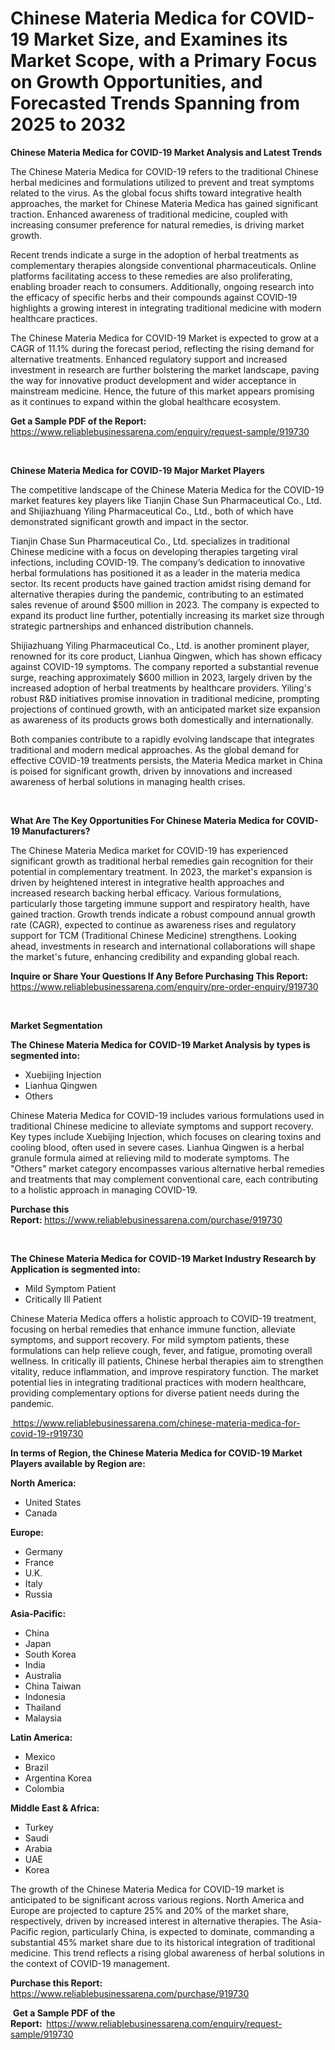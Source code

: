 <p><h1>Chinese Materia Medica for COVID-19 Market Size, and Examines its Market Scope, with a Primary Focus on Growth Opportunities, and Forecasted Trends Spanning from 2025 to 2032</h1></p><p><strong>Chinese Materia Medica for COVID-19 Market Analysis and Latest Trends</strong></p>
<p><p>The Chinese Materia Medica for COVID-19 refers to the traditional Chinese herbal medicines and formulations utilized to prevent and treat symptoms related to the virus. As the global focus shifts toward integrative health approaches, the market for Chinese Materia Medica has gained significant traction. Enhanced awareness of traditional medicine, coupled with increasing consumer preference for natural remedies, is driving market growth.</p><p>Recent trends indicate a surge in the adoption of herbal treatments as complementary therapies alongside conventional pharmaceuticals. Online platforms facilitating access to these remedies are also proliferating, enabling broader reach to consumers. Additionally, ongoing research into the efficacy of specific herbs and their compounds against COVID-19 highlights a growing interest in integrating traditional medicine with modern healthcare practices.</p><p>The Chinese Materia Medica for COVID-19 Market is expected to grow at a CAGR of 11.1% during the forecast period, reflecting the rising demand for alternative treatments. Enhanced regulatory support and increased investment in research are further bolstering the market landscape, paving the way for innovative product development and wider acceptance in mainstream medicine. Hence, the future of this market appears promising as it continues to expand within the global healthcare ecosystem.</p></p>
<p><strong>Get a Sample PDF of the Report:&nbsp;</strong> <a href="https://www.reliablebusinessarena.com/enquiry/request-sample/919730?utm_campaign=2198&utm_medium=2&utm_source=Github&utm_content=ia&utm_term=16042025&utm_id=chinese-materia-medica-for-covid-19">https://www.reliablebusinessarena.com/enquiry/request-sample/919730</a></p>
<p>&nbsp;</p>
<p><strong>Chinese Materia Medica for COVID-19 Major Market Players</strong></p>
<p><p>The competitive landscape of the Chinese Materia Medica for the COVID-19 market features key players like Tianjin Chase Sun Pharmaceutical Co., Ltd. and Shijiazhuang Yiling Pharmaceutical Co., Ltd., both of which have demonstrated significant growth and impact in the sector.</p><p>Tianjin Chase Sun Pharmaceutical Co., Ltd. specializes in traditional Chinese medicine with a focus on developing therapies targeting viral infections, including COVID-19. The company’s dedication to innovative herbal formulations has positioned it as a leader in the materia medica sector. Its recent products have gained traction amidst rising demand for alternative therapies during the pandemic, contributing to an estimated sales revenue of around $500 million in 2023. The company is expected to expand its product line further, potentially increasing its market size through strategic partnerships and enhanced distribution channels.</p><p>Shijiazhuang Yiling Pharmaceutical Co., Ltd. is another prominent player, renowned for its core product, Lianhua Qingwen, which has shown efficacy against COVID-19 symptoms. The company reported a substantial revenue surge, reaching approximately $600 million in 2023, largely driven by the increased adoption of herbal treatments by healthcare providers. Yiling's robust R&D initiatives promise innovation in traditional medicine, prompting projections of continued growth, with an anticipated market size expansion as awareness of its products grows both domestically and internationally.</p><p>Both companies contribute to a rapidly evolving landscape that integrates traditional and modern medical approaches. As the global demand for effective COVID-19 treatments persists, the Materia Medica market in China is poised for significant growth, driven by innovations and increased awareness of herbal solutions in managing health crises.</p></p>
<p>&nbsp;</p>
<p><strong>What Are The Key Opportunities For Chinese Materia Medica for COVID-19 Manufacturers?</strong></p>
<p><p>The Chinese Materia Medica market for COVID-19 has experienced significant growth as traditional herbal remedies gain recognition for their potential in complementary treatment. In 2023, the market's expansion is driven by heightened interest in integrative health approaches and increased research backing herbal efficacy. Various formulations, particularly those targeting immune support and respiratory health, have gained traction. Growth trends indicate a robust compound annual growth rate (CAGR), expected to continue as awareness rises and regulatory support for TCM (Traditional Chinese Medicine) strengthens. Looking ahead, investments in research and international collaborations will shape the market's future, enhancing credibility and expanding global reach.</p></p>
<p><strong>Inquire or Share Your Questions If Any Before Purchasing This Report:</strong> <a href="https://www.reliablebusinessarena.com/enquiry/pre-order-enquiry/919730?utm_campaign=2198&utm_medium=2&utm_source=Github&utm_content=ia&utm_term=16042025&utm_id=chinese-materia-medica-for-covid-19">https://www.reliablebusinessarena.com/enquiry/pre-order-enquiry/919730</a></p>
<p>&nbsp;</p>
<p><strong>Market Segmentation</strong></p>
<p><strong>The Chinese Materia Medica for COVID-19 Market Analysis by types is segmented into:</strong></p>
<p><ul><li>Xuebijing Injection</li><li>Lianhua Qingwen</li><li>Others</li></ul></p>
<p><p>Chinese Materia Medica for COVID-19 includes various formulations used in traditional Chinese medicine to alleviate symptoms and support recovery. Key types include Xuebijing Injection, which focuses on clearing toxins and cooling blood, often used in severe cases. Lianhua Qingwen is a herbal granule formula aimed at relieving mild to moderate symptoms. The "Others" market category encompasses various alternative herbal remedies and treatments that may complement conventional care, each contributing to a holistic approach in managing COVID-19.</p></p>
<p><strong>Purchase this Report:&nbsp;</strong><a href="https://www.reliablebusinessarena.com/purchase/919730?utm_campaign=2198&utm_medium=2&utm_source=Github&utm_content=ia&utm_term=16042025&utm_id=chinese-materia-medica-for-covid-19">https://www.reliablebusinessarena.com/purchase/919730</a></p>
<p>&nbsp;</p>
<p><strong>The Chinese Materia Medica for COVID-19 Market Industry Research by Application is segmented into:</strong></p>
<p><ul><li>Mild Symptom Patient</li><li>Critically Ill Patient</li></ul></p>
<p><p>Chinese Materia Medica offers a holistic approach to COVID-19 treatment, focusing on herbal remedies that enhance immune function, alleviate symptoms, and support recovery. For mild symptom patients, these formulations can help relieve cough, fever, and fatigue, promoting overall wellness. In critically ill patients, Chinese herbal therapies aim to strengthen vitality, reduce inflammation, and improve respiratory function. The market potential lies in integrating traditional practices with modern healthcare, providing complementary options for diverse patient needs during the pandemic.</p></p>
<p><a href="https://www.reliablebusinessarena.com/chinese-materia-medica-for-covid-19-r919730?utm_campaign=2198&utm_medium=2&utm_source=Github&utm_content=ia&utm_term=16042025&utm_id=chinese-materia-medica-for-covid-19">&nbsp;https://www.reliablebusinessarena.com/chinese-materia-medica-for-covid-19-r919730</a></p>
<p><strong>In terms of Region, the Chinese Materia Medica for COVID-19 Market Players available by Region are:</strong></p>
<p>
    <p> <strong> North America: </strong>
        <ul>
            <li>United States</li>
            <li>Canada</li>
        </ul>
        </p> 
    <p> <strong> Europe: </strong>
        <ul>
            <li>Germany</li>
            <li>France</li>
            <li>U.K.</li>
            <li>Italy</li>
            <li>Russia</li>
        </ul>
        </p> 
    <p> <strong> Asia-Pacific: </strong>
        <ul>
            <li>China</li>
            <li>Japan</li>
            <li>South Korea</li>
            <li>India</li>
            <li>Australia</li>
            <li>China Taiwan</li>
            <li>Indonesia</li>
            <li>Thailand</li>
            <li>Malaysia</li>
        </ul>
        </p> 
    <p> <strong> Latin America: </strong>
        <ul>
            <li>Mexico</li>
            <li>Brazil</li>
            <li>Argentina Korea</li>
            <li>Colombia</li>
        </ul>
        </p> 
    <p> <strong> Middle East & Africa: </strong>
        <ul>
            <li>Turkey</li>
            <li>Saudi</li>
            <li>Arabia</li>
            <li>UAE</li>
            <li>Korea</li>
        </ul>
    </p>
    </p>
<p><p>The growth of the Chinese Materia Medica for COVID-19 market is anticipated to be significant across various regions. North America and Europe are projected to capture 25% and 20% of the market share, respectively, driven by increased interest in alternative therapies. The Asia-Pacific region, particularly China, is expected to dominate, commanding a substantial 45% market share due to its historical integration of traditional medicine. This trend reflects a rising global awareness of herbal solutions in the context of COVID-19 management.</p></p>
<p><strong>Purchase this Report: </strong><a href="https://www.reliablebusinessarena.com/purchase/919730?utm_campaign=2198&utm_medium=2&utm_source=Github&utm_content=ia&utm_term=16042025&utm_id=chinese-materia-medica-for-covid-19">https://www.reliablebusinessarena.com/purchase/919730</a></p>
<p>&nbsp;<strong>Get a Sample PDF of the Report:&nbsp;&nbsp;</strong><a href="https://www.reliablebusinessarena.com/enquiry/request-sample/919730?utm_campaign=2198&utm_medium=2&utm_source=Github&utm_content=ia&utm_term=16042025&utm_id=chinese-materia-medica-for-covid-19">https://www.reliablebusinessarena.com/enquiry/request-sample/919730</a></p>
<p><strong></strong></p>
<p><p></p><p></p><p></p></p>